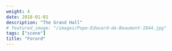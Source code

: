 ```yaml
---
weight: 4
date: 2018-01-01
description: "The Grand Hall"
# featured_image: "/images/Pope-Edouard-de-Beaumont-1844.jpg"
tags: ["scene"]
title: "Forord"
---
```

